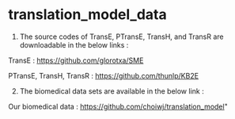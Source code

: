 # translation_model_data


1. The source codes of TransE, PTransE, TransH, and TransR are downloadable in the below links :

TransE : https://github.com/glorotxa/SME

PTransE, TransH, TransR : https://github.com/thunlp/KB2E


2. The biomedical data sets are available in the below link :

Our biomedical data : https://github.com/choiwj/translation_model"
